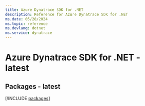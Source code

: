 ```yaml
---
title: Azure Dynatrace SDK for .NET
description: Reference for Azure Dynatrace SDK for .NET
ms.date: 05/28/2024
ms.topic: reference
ms.devlang: dotnet
ms.service: dynatrace
---
```

# Azure Dynatrace SDK for .NET - latest
## Packages - latest
[!INCLUDE [packages](dynatrace-index.md)]